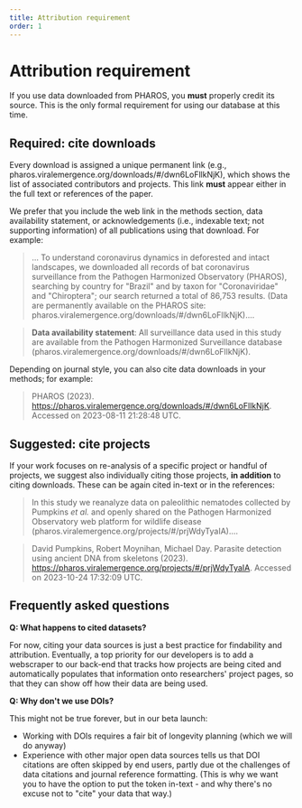 ```yaml
---
title: Attribution requirement
order: 1
---
```


# Attribution requirement

If you use data downloaded from PHAROS, you **must** properly credit its source. This is the only formal requirement for using our database at this time.

## Required: cite downloads

Every download is assigned a unique permanent link (e.g., pharos.viralemergence.org/downloads/#/dwn6LoFllkNjK), which shows the list of associated contributors and projects. This link **must** appear either in the full text or references of the paper.

We prefer that you include the web link in the methods section, data availability statement, or acknowledgements (i.e., indexable text; not supporting information) of all publications using that download. For example:

> ... To understand coronavirus dynamics in deforested and intact landscapes, we downloaded all records of bat coronavirus surveillance from the Pathogen Harmonized Observatory (PHAROS), searching by country for "Brazil" and by taxon for "Coronaviridae" and "Chiroptera"; our search returned a total of 86,753 results. (Data are permanently available on the PHAROS site: pharos.viralemergence.org/downloads/#/dwn6LoFllkNjK)....

> **Data availability statement**: All surveillance data used in this study are available from the Pathogen Harmonized Surveillance database (pharos.viralemergence.org/downloads/#/dwn6LoFllkNjK).

Depending on journal style, you can also cite data downloads in your methods; for example:

> PHAROS (2023). https://pharos.viralemergence.org/downloads/#/dwn6LoFllkNjK. Accessed on 2023-08-11 21:28:48 UTC.

## Suggested: cite projects

If your work focuses on re-analysis of a specific project or handful of projects, we suggest also individually citing those projects, **in addition** to citing downloads. These can be again cited in-text or in the references:

> In this study we reanalyze data on paleolithic nematodes collected by Pumpkins _et al._ and openly shared on the Pathogen Harmonized Observatory web platform for wildlife disease (pharos.viralemergence.org/projects/#/prjWdyTyaIA)....

> David Pumpkins, Robert Moynihan, Michael Day. Parasite detection using ancient DNA from skeletons (2023). https://pharos.viralemergence.org/projects/#/prjWdyTyaIA. Accessed on 2023-10-24 17:32:09 UTC.

## Frequently asked questions

**Q: What happens to cited datasets?**

For now, citing your data sources is just a best practice for findability and attribution. Eventually, a top priority for our developers is to add a webscraper to our back-end that tracks how projects are being cited and automatically populates that information onto researchers' project pages, so that they can show off how their data are being used.

**Q: Why don't we use DOIs?**

This might not be true forever, but in our beta launch:
- Working with DOIs requires a fair bit of longevity planning (which we will do anyway)
- Experience with other major open data sources tells us that DOI citations are often skipped by end users, partly due ot the challenges of data citations and journal reference formatting. (This is why we want you to have the option to put the token in-text - and why there's no excuse not to "cite" your data that way.)
    
